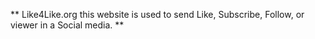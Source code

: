 ** Like4Like.org this website is used to send Like, Subscribe, Follow, or viewer in a Social media. **
